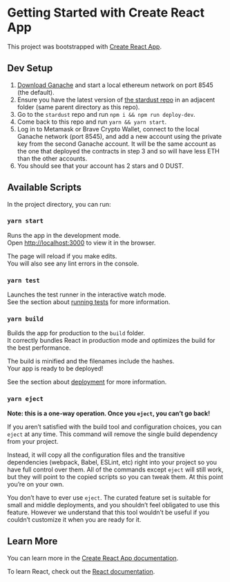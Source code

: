 # Getting Started with Create React App

This project was bootstrapped with [Create React App](https://github.com/facebook/create-react-app).

## Dev Setup

1. [Download Ganache](https://www.trufflesuite.com/ganache) and start a local ethereum network on port 8545 (the default).
2. Ensure you have the latest version of [the stardust repo](https://github.com/willbach/stardust/tree/local-dev) in an adjacent folder (same parent directory as this repo).
3. Go to the `stardust` repo and run `npm i && npm run deploy-dev`.
4. Come back to this repo and run `yarn && yarn start`.
5. Log in to Metamask or Brave Crypto Wallet, connect to the local Ganache network (port 8545), and add a new account using the private key from the second Ganache account. It will be the same account as the one that deployed the contracts in step 3 and so will have less ETH than the other accounts.
6. You should see that your account has 2 stars and 0 DUST.

## Available Scripts

In the project directory, you can run:

### `yarn start`

Runs the app in the development mode.\
Open [http://localhost:3000](http://localhost:3000) to view it in the browser.

The page will reload if you make edits.\
You will also see any lint errors in the console.

### `yarn test`

Launches the test runner in the interactive watch mode.\
See the section about [running tests](https://facebook.github.io/create-react-app/docs/running-tests) for more information.

### `yarn build`

Builds the app for production to the `build` folder.\
It correctly bundles React in production mode and optimizes the build for the best performance.

The build is minified and the filenames include the hashes.\
Your app is ready to be deployed!

See the section about [deployment](https://facebook.github.io/create-react-app/docs/deployment) for more information.

### `yarn eject`

**Note: this is a one-way operation. Once you `eject`, you can’t go back!**

If you aren’t satisfied with the build tool and configuration choices, you can `eject` at any time. This command will remove the single build dependency from your project.

Instead, it will copy all the configuration files and the transitive dependencies (webpack, Babel, ESLint, etc) right into your project so you have full control over them. All of the commands except `eject` will still work, but they will point to the copied scripts so you can tweak them. At this point you’re on your own.

You don’t have to ever use `eject`. The curated feature set is suitable for small and middle deployments, and you shouldn’t feel obligated to use this feature. However we understand that this tool wouldn’t be useful if you couldn’t customize it when you are ready for it.

## Learn More

You can learn more in the [Create React App documentation](https://facebook.github.io/create-react-app/docs/getting-started).

To learn React, check out the [React documentation](https://reactjs.org/).
